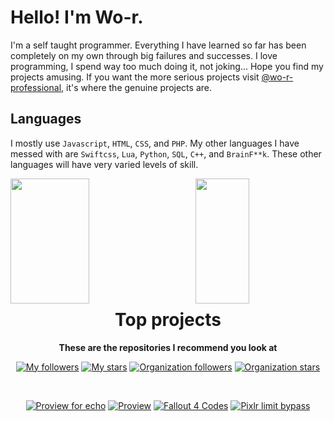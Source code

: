 # Hello! I'm Wo-r.
I'm a self taught programmer. Everything I have learned so far has been completely on my own through big failures and successes. I love programming, I spend way too much doing it, not joking... Hope you find my projects amusing. If you want the more serious projects visit [@wo-r-professional](https://github.com/wo-r-professional), it's where the genuine projects are.

## Languages
I mostly use `Javascript`, `HTML`, `CSS`, and `PHP`. My other languages I have messed with are `Swiftcss`, `Lua`, `Python`, `SQL`, `C++`, and `BrainF**k`. These other languages will have very varied levels of skill.

<a href="https://github.com/wo-r"><img align="left" src="[https://github-readme-stats.vercel.app/api?username=wo-r&bg_color=14141b&title_color=8F5E6A&icon_color=8F5E6A&text_color=E7B7C3&custom_title=Profile%20stats&count_private=true&include_all_commits=true&show_icons=true&hide_border=true&border_radius=0&text_bold=false](https://github-readme-stats.vercel.app/api?username=wo-r&bg_color=14141b&title_color=8F5E6A&icon_color=8F5E6A&text_color=E7B7C3&custom_title=Profile%20stats&count_private=true&include_all_commits=true&show_icons=true&hide_border=true&border_radius=0&text_bold=false)" width="50%" height="200rem"/></a>
<a href="https://github.com/wo-r"><img align="right" src="https://github-readme-stats.vercel.app/api/top-langs/?username=wo-r&layout=compact&bg_color=14141b&title_color=8F5E6A&icon_color=8F5E6A&text_color=E7B7C3&custom_title=Frequent%20languages&count_private=true&include_all_commits=true&show_icons=true&hide_border=true&border_radius=0&text_bold=false" width="41.3%" height="200rem"/></a>

<br><br><br><br><br><br><br><br><br><br>

<div align="center">

  # Top projects
  **These are the repositories I recommend you look at**
  
  [![My followers](https://img.shields.io/github/followers/wo-r?label=My%20followers)](https://github.com/wo-r?tab=followers)
  [![My stars](https://img.shields.io/github/stars/wo-r?label=My%20stars)](https://github.com/wo-r?tab=repositories&q=&type=&language=&sort=stargazers)
  [![Organization followers](https://img.shields.io/github/followers/wo-r-professional?label=Organization%20followers)](https://github.com/orgs/wo-r-professional/followers)
  [![Organization stars](https://img.shields.io/github/stars/wo-r-professional?label=Organization%20stars&link=https%3A%2F%2Fgithub.com%2Fwo-r-professional)](https://github.com/wo-r-professional?q=&type=all&language=&sort=stargazers)
  
  <br>

  [![Proview for echo](https://github-readme-stats.vercel.app/api/pin/?username=wo-r-professional&repo=proview-for-echo&bg_color=14141b&title_color=8F5E6A&icon_color=8F5E6A&text_color=E7B7C3&count_private=true&include_all_commits=true&show_icons=true&hide_border=true&border_radius=0&text_bold=false)](https://github.com/wo-r-professional/proview-for-echo)
  [![Proview](https://github-readme-stats.vercel.app/api/pin/?username=wo-r-professional&repo=proview&bg_color=14141b&title_color=8F5E6A&icon_color=8F5E6A&text_color=E7B7C3&count_private=true&include_all_commits=true&show_icons=true&hide_border=true&border_radius=0&text_bold=false)](https://github.com/wo-r-professional/proview)
  [![Fallout 4 Codes](https://github-readme-stats.vercel.app/api/pin/?username=wo-r&repo=fallout-4-codes&bg_color=14141b&title_color=8F5E6A&icon_color=8F5E6A&text_color=E7B7C3&count_private=true&include_all_commits=true&show_icons=true&hide_border=true&border_radius=0&text_bold=false)](https://github.com/wo-r-professional/fallout-4-codes)
  [![Pixlr limit bypass](https://github-readme-stats.vercel.app/api/pin/?username=wo-r&repo=pixlr-limit-bypass&bg_color=14141b&title_color=8F5E6A&icon_color=8F5E6A&text_color=E7B7C3&count_private=true&include_all_commits=true&show_icons=true&hide_border=true&border_radius=0&text_bold=false)](https://github.com/wo-r/Pixlr-Limit-Bypass)

</div>
